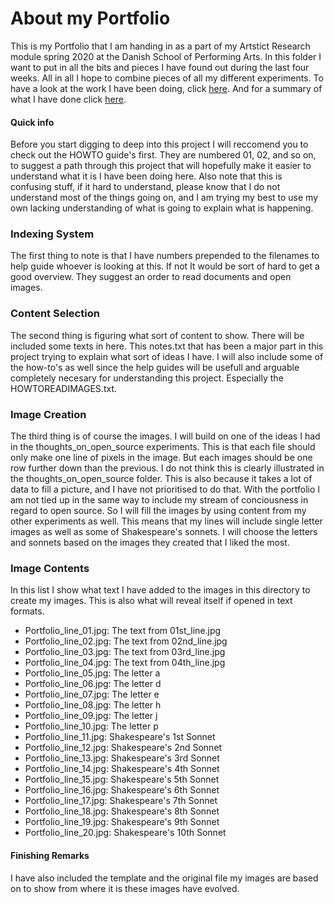 # About my Portfolio
This is my Portfolio that I am handing in as a part of my Artstict Research
module spring 2020 at the Danish School of Performing Arts. In this folder I
want to put in all the bits and pieces I have found out during the last four
weeks. All in all I hope to combine pieces of all my different experiments. To
have a look at the work I have been doing, click
[here](https://github.com/aa-83/artistic_research). And for a summary of what I
have done click
[here](https://github.com/aa-83/artistic_research/tree/master/01_texts/01_pdf/milestone.pdf).

#### Quick info
Before you start digging to deep into this project I will reccomend you to check
out the HOWTO guide's first. They are numbered 01, 02, and so on, to suggest a
path through this project that will hopefully make it easier to understand what
it is I have been doing here. Also note that this is confusing stuff, if it hard
to understand, please know that I do not understand most of the things going on,
and I am trying my best to use my own lacking understanding of what is going to
explain what is happening.

### Indexing System
The first thing to note is that I have numbers prepended to the filenames to
help guide whoever is looking at this. If not It would
be sort of hard to get a good overview. They suggest an order to read documents
and open images.

### Content Selection
The second thing is figuring what sort of content to show. There will be
included some texts in here. This notes.txt that has been a major part in this
project trying to explain what sort of ideas I have. I will also include some of
the how-to's as well since the help guides will be usefull and arguable
completely necesary for understanding this project. Especially the
HOWTOREADIMAGES.txt.

### Image Creation
The third thing is of course the images. I will build on one of the ideas I had
in the thoughts_on_open_source experiments. This is that each file should only
make one line of pixels in the image. But each images should be one row further
down than the previous. I do not think this is clearly illustrated in the
thoughts_on_open_source folder. This is also because it takes a lot of data to
fill a picture, and I have not prioritised to do that. With the portfolio I am
not tied up in the same way to include my stream of conciousness in regard to
open source. So I will fill the images by using content from my other
experiments as well. This means that my lines will include single letter images
as well as some of Shakespeare's sonnets. I will choose the letters and sonnets
based on the images they created that I liked the most.

### Image Contents
In this list I show what text I have added to the images in this directory to 
create my images. This is also what will reveal itself if opened in text formats.

- Portfolio_line_01.jpg: The text from 01st_line.jpg
- Portfolio_line_02.jpg: The text from 02nd_line.jpg
- Portfolio_line_03.jpg: The text from 03rd_line.jpg
- Portfolio_line_04.jpg: The text from 04th_line.jpg
- Portfolio_line_05.jpg: The letter a
- Portfolio_line_06.jpg: The letter d
- Portfolio_line_07.jpg: The letter e
- Portfolio_line_08.jpg: The letter h
- Portfolio_line_09.jpg: The letter j
- Portfolio_line_10.jpg: The letter p
- Portfolio_line_11.jpg: Shakespeare's 1st Sonnet
- Portfolio_line_12.jpg: Shakespeare's 2nd Sonnet
- Portfolio_line_13.jpg: Shakespeare's 3rd Sonnet
- Portfolio_line_14.jpg: Shakespeare's 4th Sonnet
- Portfolio_line_15.jpg: Shakespeare's 5th Sonnet
- Portfolio_line_16.jpg: Shakespeare's 6th Sonnet
- Portfolio_line_17.jpg: Shakespeare's 7th Sonnet
- Portfolio_line_18.jpg: Shakespeare's 8th Sonnet
- Portfolio_line_19.jpg: Shakespeare's 9th Sonnet
- Portfolio_line_20.jpg: Shakespeare's 10th Sonnet

#### Finishing Remarks
I have also included the template and the original file my images are based on to show 
from where it is these images have evolved.

